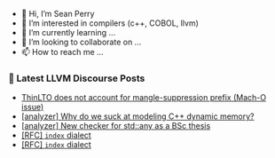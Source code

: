 - 👋 Hi, I’m Sean Perry
- 👀 I’m interested in compilers (c++, COBOL, llvm)
- 🌱 I’m currently learning ...
- 💞️ I’m looking to collaborate on ...
- 📫 How to reach me ...

<!---
s66perry/s66perry is a ✨ special ✨ repository because its `README.md` (this file) appears on your GitHub profile.
You can click the Preview link to take a look at your changes.
--->
### 📕 Latest LLVM Discourse Posts

<!-- DISCOURSE-LLVM:START -->
- [ThinLTO does not account for mangle-suppression prefix &lpar;Mach-O issue&rpar;](https://discourse.llvm.org/t/thinlto-does-not-account-for-mangle-suppression-prefix-mach-o-issue/65686#post_1)
- [[analyzer] Why do we suck at modeling C++ dynamic memory?](https://discourse.llvm.org/t/analyzer-why-do-we-suck-at-modeling-c-dynamic-memory/65667#post_2)
- [[analyzer] New checker for std::any as a BSc thesis](https://discourse.llvm.org/t/analyzer-new-checker-for-std-any-as-a-bsc-thesis/65613#post_2)
- [[RFC] `index` dialect](https://discourse.llvm.org/t/rfc-index-dialect/65540?page=2#post_39)
- [[RFC] `index` dialect](https://discourse.llvm.org/t/rfc-index-dialect/65540?page=2#post_38)
<!-- DISCOURSE-LLVM:END -->
